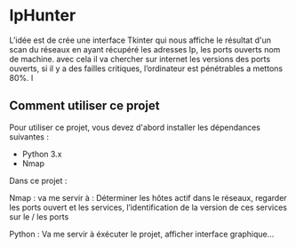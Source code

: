 # IpHunter

L’idée est de crée une interface Tkinter qui nous affiche le résultat d'un scan du réseaux en ayant récupéré les adresses Ip, les ports ouverts nom de machine. avec cela il va chercher sur internet les versions des ports ouverts, si il y a des failles critiques, l’ordinateur est pénétrables a mettons 80%. l

## Comment utiliser ce projet

Pour utiliser ce projet, vous devez d'abord installer les dépendances suivantes :

-   Python 3.x
-   Nmap

Dans ce projet : 

Nmap : va me servir à : Déterminer les hôtes actif dans le réseaux, regarder les ports ouvert et les services, l’identification de la version de ces services sur le / les ports

Python : Va me servir à éxécuter le projet, afficher interface graphique…

